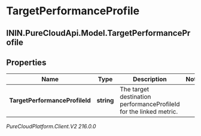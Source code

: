# TargetPerformanceProfile

## ININ.PureCloudApi.Model.TargetPerformanceProfile

## Properties

|Name | Type | Description | Notes|
|------------ | ------------- | ------------- | -------------|
| **TargetPerformanceProfileId** | **string** | The target destination performanceProfileId for the linked metric. | |



_PureCloudPlatform.Client.V2 216.0.0_
